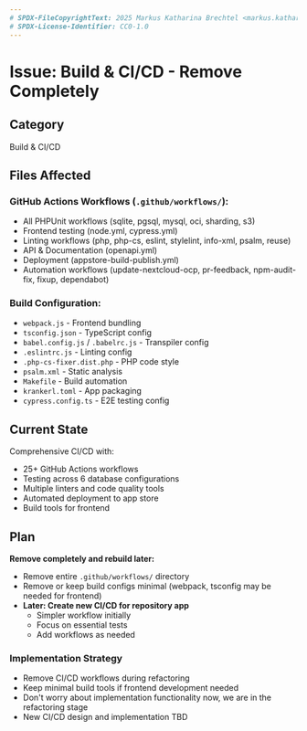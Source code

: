```yaml
---
# SPDX-FileCopyrightText: 2025 Markus Katharina Brechtel <markus.katharina.brechtel@thengo.net>
# SPDX-License-Identifier: CC0-1.0
---
```


# Issue: Build & CI/CD - Remove Completely

## Category
Build & CI/CD

## Files Affected

### GitHub Actions Workflows (`.github/workflows/`):
- All PHPUnit workflows (sqlite, pgsql, mysql, oci, sharding, s3)
- Frontend testing (node.yml, cypress.yml)
- Linting workflows (php, php-cs, eslint, stylelint, info-xml, psalm, reuse)
- API & Documentation (openapi.yml)
- Deployment (appstore-build-publish.yml)
- Automation workflows (update-nextcloud-ocp, pr-feedback, npm-audit-fix, fixup, dependabot)

### Build Configuration:
- `webpack.js` - Frontend bundling
- `tsconfig.json` - TypeScript config
- `babel.config.js` / `.babelrc.js` - Transpiler config
- `.eslintrc.js` - Linting config
- `.php-cs-fixer.dist.php` - PHP code style
- `psalm.xml` - Static analysis
- `Makefile` - Build automation
- `krankerl.toml` - App packaging
- `cypress.config.ts` - E2E testing config

## Current State
Comprehensive CI/CD with:
- 25+ GitHub Actions workflows
- Testing across 6 database configurations
- Multiple linters and code quality tools
- Automated deployment to app store
- Build tools for frontend

## Plan
**Remove completely and rebuild later:**

- Remove entire `.github/workflows/` directory
- Remove or keep build configs minimal (webpack, tsconfig may be needed for frontend)
- **Later: Create new CI/CD for repository app**
  - Simpler workflow initially
  - Focus on essential tests
  - Add workflows as needed

### Implementation Strategy
- Remove CI/CD workflows during refactoring
- Keep minimal build tools if frontend development needed
- Don't worry about implementation functionality now, we are in the refactoring stage
- New CI/CD design and implementation TBD
